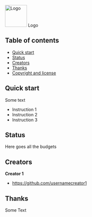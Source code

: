 <img src="https://via.placeholder.com/72" alt="Logo" width=72 height=72>
Logo


## Table of contents

- [Quick start](#quick-start)
- [Status](#status)
- [Creators](#creators)
- [Thanks](#thanks)
- [Copyright and license](#copyright-and-license)


## Quick start

Some text

- Instruction 1
- Instruction 2
- Instruction 3

## Status

Here goes all the budgets

## Creators

**Creator 1**

- <https://github.com/usernamecreator1>

## Thanks

Some Text
